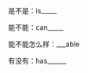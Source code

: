 <!--
 * @Description: 
 * @Author: qiaolingniu
 * @LastEditors: qiaolingniu
 * @Date: 2020-05-29 18:46:00
 * @LastEditTime: 2020-05-29 18:46:12
--> 
是不是：is_____

能不能：can_____

能不能怎么样：___able

有没有：has______